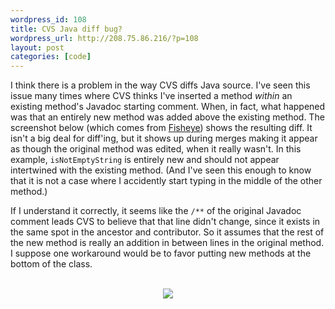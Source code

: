 ```yaml
--- 
wordpress_id: 108
title: CVS Java diff bug?
wordpress_url: http://208.75.86.216/?p=108
layout: post
categories: [code]
---
```

I think there is a problem in the way CVS diffs Java source. I've seen this issue many times where CVS thinks I've inserted a method <em>within</em> an existing method's Javadoc starting comment. When, in fact, what happened was that an entirely new method was added above the existing method. The screenshot below (which comes from <a href="http://www.cenqua.com/fisheye/">Fisheye</a>) shows the resulting diff. It isn't a big deal for diff'ing, but it shows up during merges making it appear as though the original method was edited, when it really wasn't. In this example, <code>isNotEmptyString</code> is entirely new and should not appear intertwined with the existing method. (And I've seen this enough to know that it is not a case where I accidently start typing in the middle of the other method.) 

If I understand it correctly, it seems like the <code>/**</code> of the original Javadoc comment leads CVS to believe that that line didn't change, since it exists in the same spot in the ancestor and contributor. So it assumes that the rest of the new method is really an addition in between lines in the original method. I suppose one workaround would be to favor putting new methods at the bottom of the class.

<center><br />
<img src="/blog/pics/java_diff_issue.jpg" border="0"/><br />
</center>
